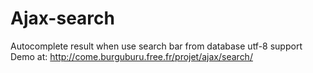 Ajax-search
===========

Autocomplete result when use search bar from database utf-8 support 
Demo at: http://come.burguburu.free.fr/projet/ajax/search/
